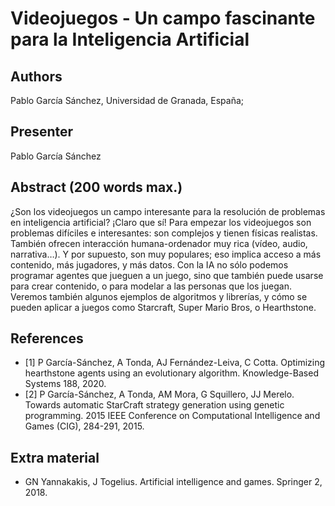 # Videojuegos - Un campo fascinante para la Inteligencia Artificial

## Authors

Pablo García Sánchez, Universidad de Granada, España; 

## Presenter

Pablo García Sánchez

## Abstract (200 words max.) 

¿Son los videojuegos un campo interesante para la resolución de problemas en inteligencia artificial? ¡Claro que sí! Para empezar los videojuegos son problemas difíciles e interesantes: son complejos y tienen físicas realistas. También ofrecen interacción humana-ordenador muy rica (vídeo, audio, narrativa…). Y por supuesto, son muy populares; eso implica acceso a más contenido, más jugadores, y más datos. Con la IA no sólo podemos programar agentes que jueguen a un juego, sino que también puede usarse para crear contenido, o para modelar a las personas que los juegan. Veremos también algunos ejemplos de algoritmos y librerías, y cómo se pueden aplicar a juegos como Starcraft, Super Mario Bros, o Hearthstone.

## References

- [1] P García-Sánchez, A Tonda, AJ Fernández-Leiva, C Cotta. Optimizing hearthstone agents using an evolutionary algorithm. Knowledge-Based Systems 188, 2020.
- [2] P García-Sánchez, A Tonda, AM Mora, G Squillero, JJ Merelo. Towards automatic StarCraft strategy generation using genetic programming. 2015 IEEE Conference on Computational Intelligence and Games (CIG), 284-291, 2015.

## Extra material

- GN Yannakakis, J Togelius. Artificial intelligence and games. Springer 2, 2018.
